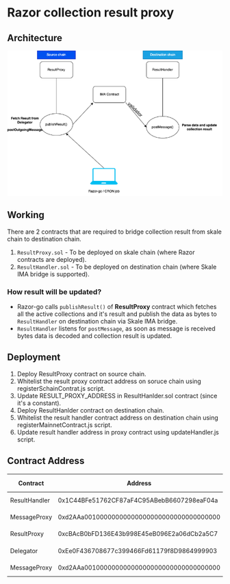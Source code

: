 # Razor collection result proxy

## Architecture

![Architecture Diagram](/IMA-arch.png)

## Working

There are 2 contracts that are required to bridge collection result from skale chain to destination chain.

1. `ResultProxy.sol` - To be deployed on skale chain (where Razor contracts are deployed).
2. `ResultHandler.sol` - To be deployed on destination chain (where Skale IMA bridge is supported).

### How result will be updated?

- Razor-go calls `publishResult()` of **ResultProxy** contract which fetches all the active collections and it's result and publish the data as bytes to `ResultHandler` on destination chain via Skale IMA bridge.
- `ResultHandler` listens for `postMessage`, as soon as message is received bytes data is decoded and collection result is updated.

## Deployment

1. Deploy ResultProxy contract on source chain.
2. Whitelist the result proxy contract address on soruce chain using registerSchainContrat.js script.
3. Update RESULT_PROXY_ADDRESS in ResultHanlder.sol contract (since it's a constant).
4. Deploy ResultHanlder contract on destination chain.
5. Whitelist the result handler contract address on destination chain using registerMainnetContract.js script.
6. Update result handler address in proxy contract using updateHandler.js script.

## Contract Address

| Contract      | Address                                    | Chain Name        |
| ------------- | ------------------------------------------ | ----------------- |
| ResultHandler | 0x1C44BFe51762CF87aF4C95ABebB6607298eaF04a | attractive-merope |
| MessageProxy  | 0xd2AAa00100000000000000000000000000000000 | attractive-merope |
| ResultProxy   | 0xcBAcB0bFD136E43b998E45eB096E2a06dCb2a5C7 | whispering-turais |
| Delegator     | 0xEe0F436708677c399466Fd61179f8D9864999903 | whispering-turais |
| MessageProxy  | 0xd2AAa00100000000000000000000000000000000 | whispering-turais |
